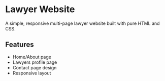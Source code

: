 # Lawyer Website

A simple, responsive multi-page lawyer website built with pure HTML and CSS. 

## Features
- Home/About page
- Lawyers profile page
- Contact page design
- Responsive layout
